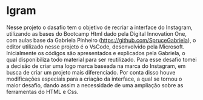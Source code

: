 # Igram
Nesse projeto o dasafio tem o objetivo de recriar a interface do Instagram, utilizando as bases do Bootcamp Html dado pela Digital Innovation One, com aulas base da Gabriela Pinheiro (https://github.com/SpruceGabriela), o editor utilizado nesse projeto é o VsCode, desenvolvido pela Microsoft.  
Inicialmente os códigos são apresentados e explicados pela Gabriela, o qual disponibiliza todo material para ser reutilizado. Para esse desafio tomei a decisão de criar uma logo marca baseada na marca do Instagram, em busca de criar um projeto mais diferenciado. Por conta disso houve modificações especiais para a criação da interface, a qual se tornou o maior desafio, dando assim a necessidade de uma ampliação sobre as ferramentas do HTML e Css.

